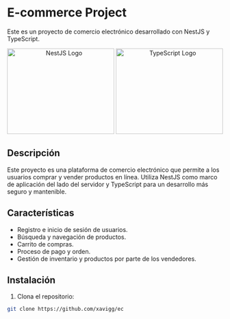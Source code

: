 # E-commerce Project

Este es un proyecto de comercio electrónico desarrollado con NestJS y TypeScript.
<p align="center">
<img src="https://cdn.dribbble.com/users/808903/screenshots/3831862/dribbble_szablon__1_1.png" alt="NestJS Logo"  height="200px" width="250px"/>
<img src="https://www.g-talent.net/cdn/shop/articles/que-es-typescript-1658755532025_47a3ff42-50f3-4968-a9ed-6cca8e24185a.jpg?v=1675279891" alt="TypeScript Logo" height="200px" width="250px"/>
</p>

## Descripción

Este proyecto es una plataforma de comercio electrónico que permite a los usuarios comprar y vender productos en línea. Utiliza NestJS como marco de aplicación del lado del servidor y TypeScript para un desarrollo más seguro y mantenible.

## Características

- Registro e inicio de sesión de usuarios.
- Búsqueda y navegación de productos.
- Carrito de compras.
- Proceso de pago y orden.
- Gestión de inventario y productos por parte de los vendedores.

## Instalación

1. Clona el repositorio:

```bash
git clone https://github.com/xavigg/ec
